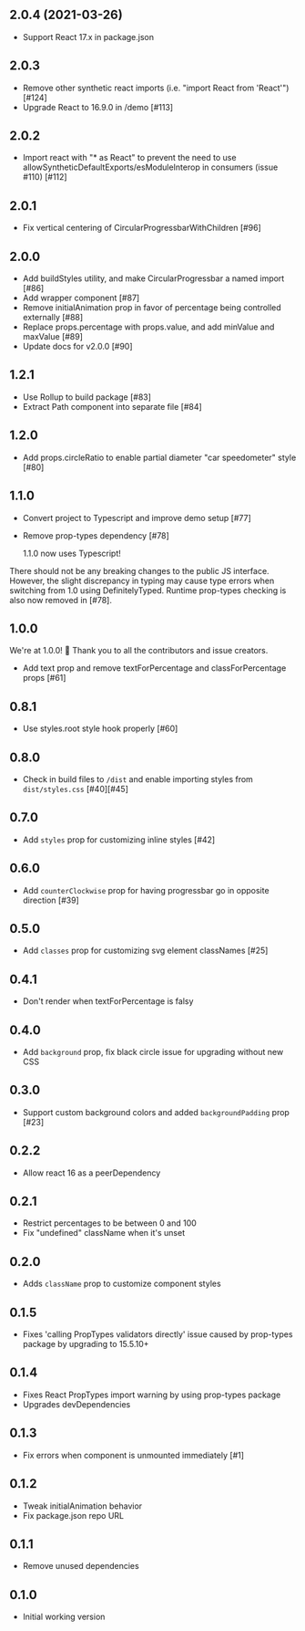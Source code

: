 ## 2.0.4 (2021-03-26)

- Support React 17.x in package.json 

## 2.0.3

- Remove other synthetic react imports (i.e. "import React from 'React'") [#124]
- Upgrade React to 16.9.0 in /demo [#113]

## 2.0.2

- Import react with "\* as React" to prevent the need to use allowSyntheticDefaultExports/esModuleInterop in consumers (issue #110) [#112]

## 2.0.1

- Fix vertical centering of CircularProgressbarWithChildren [#96]

## 2.0.0

- Add buildStyles utility, and make CircularProgressbar a named import [#86]
- Add <CircularProgressbarWithChildren /> wrapper component [#87]
- Remove initialAnimation prop in favor of percentage being controlled externally [#88]
- Replace props.percentage with props.value, and add minValue and maxValue [#89]
- Update docs for v2.0.0 [#90]

## 1.2.1

- Use Rollup to build package [#83]
- Extract Path component into separate file [#84]

## 1.2.0

- Add props.circleRatio to enable partial diameter "car speedometer" style [#80]

## 1.1.0

- Convert project to Typescript and improve demo setup [#77]
- Remove prop-types dependency [#78]

  1.1.0 now uses Typescript!

There should not be any breaking changes to the public JS interface. However, the slight discrepancy in typing may cause type errors when switching from 1.0 using DefinitelyTyped. Runtime prop-types checking is also now removed in [#78].

## 1.0.0

We're at 1.0.0! 🎉 Thank you to all the contributors and issue creators.

- Add text prop and remove textForPercentage and classForPercentage props [#61]

## 0.8.1

- Use styles.root style hook properly [#60]

## 0.8.0

- Check in build files to `/dist` and enable importing styles from `dist/styles.css` [#40][#45]

## 0.7.0

- Add `styles` prop for customizing inline styles [#42]

## 0.6.0

- Add `counterClockwise` prop for having progressbar go in opposite direction [#39]

## 0.5.0

- Add `classes` prop for customizing svg element classNames [#25]

## 0.4.1

- Don't render <text> when textForPercentage is falsy

## 0.4.0

- Add `background` prop, fix black circle issue for upgrading without new CSS

## 0.3.0

- Support custom background colors and added `backgroundPadding` prop [#23]

## 0.2.2

- Allow react 16 as a peerDependency

## 0.2.1

- Restrict percentages to be between 0 and 100
- Fix "undefined" className when it's unset

## 0.2.0

- Adds `className` prop to customize component styles

## 0.1.5

- Fixes 'calling PropTypes validators directly' issue caused by prop-types package by upgrading to 15.5.10+

## 0.1.4

- Fixes React PropTypes import warning by using prop-types package
- Upgrades devDependencies

## 0.1.3

- Fix errors when component is unmounted immediately [#1]

## 0.1.2

- Tweak initialAnimation behavior
- Fix package.json repo URL

## 0.1.1

- Remove unused dependencies

## 0.1.0

- Initial working version
